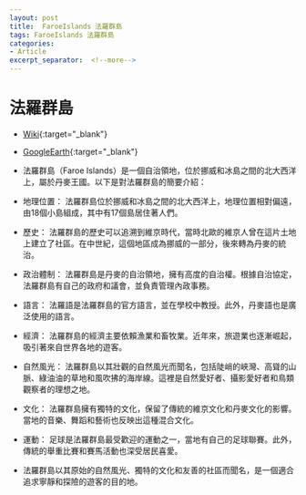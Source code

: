 ```yaml
---
layout: post
title:  FaroeIslands 法羅群島
tags: FaroeIslands 法羅群島 
categories:
- Article
excerpt_separator:  <!--more-->
---
```

# 法羅群島 
- [Wiki](https://zh.wikipedia.org/zh-tw/%E6%B3%95%E7%BD%97%E7%BE%A4%E5%B2%9B "Wiki"){:target="_blank"} 
- [GoogleEarth](https://earth.google.com/web/search/%e6%b3%95%e7%be%85%e7%be%a4%e5%b3%b6/@61.89941853,-6.95434302,-0.8091854a,350414.69747444d,35y,0h,0t,0r/ "GoogleEarth"){:target="_blank"} 

- 法羅群島（Faroe Islands）是一個自治領地，位於挪威和冰島之間的北大西洋上，屬於丹麥王國。以下是對法羅群島的簡要介紹：

- 地理位置： 法羅群島位於挪威和冰島之間的北大西洋上，地理位置相對偏遠，由18個小島組成，其中有17個島居住著人們。

- 歷史： 法羅群島的歷史可以追溯到維京時代，當時北歐的維京人曾在這片土地上建立了社區。在中世紀，這個地區成為挪威的一部分，後來轉為丹麥的統治。

- 政治體制： 法羅群島是丹麥的自治領地，擁有高度的自治權。根據自治協定，法羅群島有自己的政府和議會，並負責管理內政事務。

- 語言： 法羅語是法羅群島的官方語言，並在學校中教授。此外，丹麥語也是廣泛使用的語言。

- 經濟： 法羅群島的經濟主要依賴漁業和畜牧業。近年來，旅遊業也逐漸崛起，吸引著來自世界各地的遊客。

- 自然風光： 法羅群島以其壯觀的自然風光而聞名，包括陡峭的峽灣、高聳的山脈、綠油油的草地和風吹拂的海岸線。這裡是自然愛好者、攝影愛好者和鳥類觀察者的理想之地。

- 文化： 法羅群島擁有獨特的文化，保留了傳統的維京文化和丹麥文化的影響。當地的音樂、舞蹈和藝術也反映出這種混合文化。

- 運動： 足球是法羅群島最受歡迎的運動之一，當地有自己的足球聯賽。此外，傳統的舉重比賽和賽馬活動也深受居民喜愛。

- 法羅群島以其原始的自然風光、獨特的文化和友善的社區而聞名，是一個適合追求寧靜和探險的遊客的目的地。

